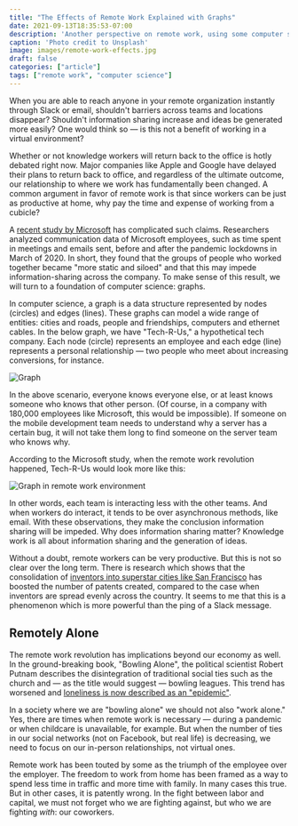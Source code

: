 ```yaml
---
title: "The Effects of Remote Work Explained with Graphs"
date: 2021-09-13T18:35:53-07:00
description: 'Another perspective on remote work, using some computer science.'
caption: 'Photo credit to Unsplash'
image: images/remote-work-effects.jpg
draft: false
categories: ["article"]
tags: ["remote work", "computer science"]
---
```



When you are able to reach anyone in your remote organization instantly through Slack or email, shouldn't barriers across teams and locations disappear? Shouldn't information sharing increase and ideas be generated more easily? One would think so — is this not a benefit of working in a virtual environment?


Whether or not knowledge workers will return back to the office is hotly debated right now. Major companies like Apple and Google have delayed their plans to return back to office, and regardless of the ultimate outcome, our relationship to where we work has fundamentally been changed. A common argument in favor of remote work is that since workers can be just as productive at home, why pay the time and expense of working from a cubicle?

A [recent study by Microsoft](https://www.nature.com/articles/s41562-021-01196-4) has complicated such claims. Researchers analyzed communication data of Microsoft employees, such as time spent in meetings and emails sent, before and after the pandemic lockdowns in March of 2020. In short, they found that the groups of people who worked together became "more static and siloed" and that this may impede information-sharing across the company. To make sense of  this result, we will turn to a foundation of computer science: graphs. 


In computer science, a graph is a data structure represented by nodes (circles) and edges (lines). These graphs can model a wide range of entities: cities and roads, people and friendships, computers and ethernet cables. In the below graph, we have "Tech-R-Us," a hypothetical tech company. Each node (circle) represents an employee and each edge (line) represents a personal relationship — two people who meet about increasing conversions, for instance.  


![Graph ](/images/tech-r-us-ideal.png)


In the above scenario, everyone knows everyone else, or at least knows someone who knows that other person. (Of course, in a company with 180,000 employees like Microsoft, this would be impossible). If someone on the mobile development team needs to understand why a server has a certain bug, it will not take them long to find someone on the server team who knows why.


According to the Microsoft study, when the remote work revolution happened, Tech-R-Us would look more like this:


![Graph in remote work environment](/images/tech-r-us-remote.png)

In other words, each team is interacting less with the other teams. And when workers do interact, it tends to be over asynchronous methods, like email. With these observations, they make the conclusion information sharing will be impeded. Why does information sharing matter? Knowledge work is all about information sharing and the generation of ideas.


Without a doubt, remote workers can be very productive. But this is not so clear over the long term. There is research which shows that the consolidation of [inventors into superstar cities like San Francisco](https://eml.berkeley.edu/~moretti/clusters.pdf?utm_source=npr_newsletter&utm_medium=email&utm_content=20210713&utm_term=5565069&utm_campaign=money&utm_id=47783854&orgid=&utm_att1=money) 
has boosted the number of patents created, compared to the case when inventors are spread evenly across the country. It seems to me that this is a phenomenon which is more powerful than the ping of a Slack message. 


## Remotely Alone

The remote work revolution has implications beyond our economy as well. In the ground-breaking book, "Bowling Alone", the political scientist Robert Putnam describes the disintegration of traditional social ties such as the church and — as the title would suggest — bowling leagues. This trend has worsened and [loneliness is now described as an "epidemic"](https://mcc.gse.harvard.edu/reports/loneliness-in-america).


In a society where we are "bowling alone" we should not also "work alone." Yes, there are times when remote work is necessary — during a pandemic or when childcare is unavailable, for example. But when the number of ties in our social networks (not on Facebook, but real life) is decreasing, we need to focus on our in-person relationships, not virtual ones.


Remote work has been touted by some as the triumph of the employee over the employer. The freedom to work from home has been framed as a way to spend less time in traffic and more time with family. In many cases this true. But in other cases, it is patently wrong. In the fight between labor and capital, we must not forget who we are fighting against, but who we are fighting *with*: our coworkers. 










